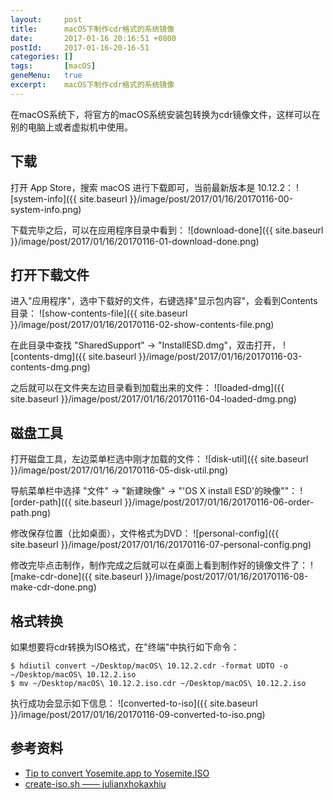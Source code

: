 ```yaml
---
layout:     post
title:      macOS下制作cdr格式的系统镜像
date:       2017-01-16 20:16:51 +0800
postId:     2017-01-16-20-16-51
categories: []
tags:       [macOS]
geneMenu:   true
excerpt:    macOS下制作cdr格式的系统镜像
---
```


在macOS系统下，将官方的macOS系统安装包转换为cdr镜像文件，这样可以在别的电脑上或者虚拟机中使用。

## 下载
打开 App Store，搜索 macOS 进行下载即可，当前最新版本是 10.12.2：
![system-info]({{ site.baseurl }}/image/post/2017/01/16/20170116-00-system-info.png)

下载完毕之后，可以在应用程序目录中看到：
![download-done]({{ site.baseurl }}/image/post/2017/01/16/20170116-01-download-done.png)

## 打开下载文件
进入"应用程序"，选中下载好的文件，右键选择"显示包内容"，会看到Contents目录：
![show-contents-file]({{ site.baseurl }}/image/post/2017/01/16/20170116-02-show-contents-file.png)

在此目录中查找 "SharedSupport" -> "InstallESD.dmg"，双击打开，
![contents-dmg]({{ site.baseurl }}/image/post/2017/01/16/20170116-03-contents-dmg.png)

之后就可以在文件夹左边目录看到加载出来的文件：
![loaded-dmg]({{ site.baseurl }}/image/post/2017/01/16/20170116-04-loaded-dmg.png)

## 磁盘工具
打开磁盘工具，左边菜单栏选中刚才加载的文件：
![disk-util]({{ site.baseurl }}/image/post/2017/01/16/20170116-05-disk-util.png)

导航菜单栏中选择 "文件" -> "新建映像" -> "'OS X install ESD'的映像""：
![order-path]({{ site.baseurl }}/image/post/2017/01/16/20170116-06-order-path.png)

修改保存位置（比如桌面），文件格式为DVD：
![personal-config]({{ site.baseurl }}/image/post/2017/01/16/20170116-07-personal-config.png)

修改完毕点击制作，制作完成之后就可以在桌面上看到制作好的镜像文件了：
![make-cdr-done]({{ site.baseurl }}/image/post/2017/01/16/20170116-08-make-cdr-done.png)

## 格式转换
如果想要将cdr转换为ISO格式，在"终端"中执行如下命令：
```shell
$ hdiutil convert ~/Desktop/macOS\ 10.12.2.cdr -format UDTO -o ~/Desktop/macOS\ 10.12.2.iso
$ mv ~/Desktop/macOS\ 10.12.2.iso.cdr ~/Desktop/macOS\ 10.12.2.iso
```

执行成功会显示如下信息：
![converted-to-iso]({{ site.baseurl }}/image/post/2017/01/16/20170116-09-converted-to-iso.png)

## 参考资料

* [Tip to convert Yosemite.app to Yosemite.ISO](http://macdrug.com/convert-yosemite-app-to-yosemite-iso/)
* [create-iso.sh —— julianxhokaxhiu](https://gist.github.com/julianxhokaxhiu/6ed6853f3223d0dd5fdffc4799b3a877)

